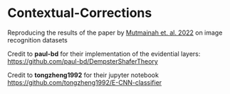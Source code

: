# Contextual-Corrections
Reproducing the results of the paper by [Mutmainah et. al. 2022](https://link.springer.com/chapter/10.1007/978-3-031-17801-6_11) on image recognition datasets

Credit to **paul-bd** for their implementation of the evidential layers:
https://github.com/paul-bd/DempsterShaferTheory

Credit to **tongzheng1992** for their jupyter notebook
https://github.com/tongzheng1992/E-CNN-classifier
